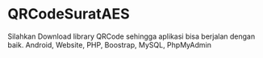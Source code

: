 # QRCodeSuratAES
Silahkan Download library QRCode sehingga aplikasi bisa berjalan dengan baik.
Android, Website, PHP, Boostrap, MySQL, PhpMyAdmin
